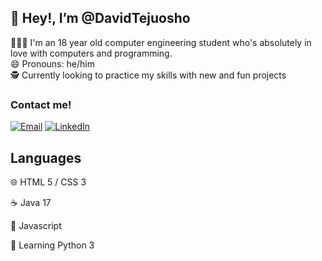 ## 👋 Hey!, I’m @DavidTejuosho
            

👨🏾‍🦱 I'm an 18 year old computer engineering student who's absolutely in love with computers and programming.  
😄 Pronouns: he/him  
🕵️ Currently looking to practice my skills with new and fun projects

### Contact me!
[![Email](https://img.shields.io/badge/-Gmail-000?logo=gmail)](mailto:tejuoshodavid+github@gmail.com)
[![LinkedIn](https://img.shields.io/badge/LinkedIn-000?logo=linkedin)](https://www.linkedin.com/in/david-tejuosho-656117229/)

## Languages
🌐 HTML 5 / CSS 3

☕ Java 17

📜 Javascript

🐍 Learning Python 3


<!-- ## My favorite Projects
[projectName](projectLink) — projectDescription. 


**DavidTeju/DavidTeju** is a ✨ _special_ ✨ repository because its `README.md` (this file) appears on your GitHub profile.

Here are some ideas to get you started:

- 🔭 I’m currently working on ...
- 🌱 I’m currently learning ...
- 👯 I’m looking to collaborate on ...
- 🤔 I’m looking for help with ...
- 💬 Ask me about ...
- 📫 How to reach me: ...
- 😄 Pronouns: ...
- ⚡ Fun fact: ...
-->
